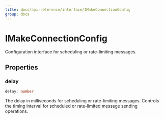```yaml
---
title: docs/api-reference/interface/IMakeConnectionConfig
group: docs
---
```


# IMakeConnectionConfig

Configuration interface for scheduling or rate-limiting messages.

## Properties

### delay

```ts
delay: number
```

The delay in milliseconds for scheduling or rate-limiting messages.
Controls the timing interval for scheduled or rate-limited message sending operations.
